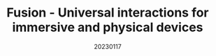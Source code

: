 ---
title: "Fusion - Universal interactions for immersive and physical devices"
team: "Vinay Kumar | Karan Tanna | Ankit Saroha | Abhinav S"
tags: VR Quest Unity

video_provider: "youtube"
video_id:

header:
    teaser: /assets/img/projects/2023/course_project_1.jpg

overview: Add a short description of your project here. Here, you can mention about the type of application or game you have created. You may also mention bout the objectives of your project and the intent behind the concept. You can add certain details about the outcome, such as what the user will experience, in what medium and using what devices.


project-link:

active: "yes"
type: "course"
year: "2023"
date: 20230117

---